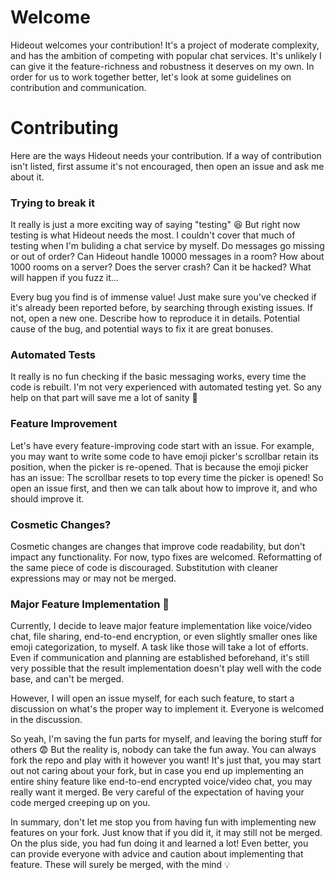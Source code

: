 # Welcome

Hideout welcomes your contribution! It's a project of moderate complexity, and has the ambition of competing with popular chat services. It's unlikely I can give it the feature-richness and robustness it deserves on my own. In order for us to work together better, let's look at some guidelines on contribution and communication.

# Contributing

Here are the ways Hideout needs your contribution. If a way of contribution isn't listed, first assume it's not encouraged, then open an issue and ask me about it.

### Trying to break it

It really is just a more exciting way of saying "testing" 😆 But right now testing is what Hideout needs the most. I couldn't cover that much of testing when I'm buliding a chat service by myself. Do messages go missing or out of order? Can Hideout handle 10000 messages in a room? How about 1000 rooms on a server? Does the server crash? Can it be hacked? What will happen if you fuzz it...

Every bug you find is of immense value! Just make sure you've checked if it's already been reported before, by searching through existing issues. If not, open a new one. Describe how to reproduce it in details. Potential cause of the bug, and potential ways to fix it are great bonuses.

### Automated Tests

It really is no fun checking if the basic messaging works, every time the code is rebuilt. I'm not very experienced with automated testing yet. So any help on that part will save me a lot of sanity 🙏

### Feature Improvement

Let's have every feature-improving code start with an issue. For example, you may want to write some code to have emoji picker's scrollbar retain its position, when the picker is re-opened. That is because the emoji picker has an issue: The scrollbar resets to top every time the picker is opened! So open an issue first, and then we can talk about how to improve it, and who should improve it.

### Cosmetic Changes?

Cosmetic changes are changes that improve code readability, but don't impact any functionality. For now, typo fixes are welcomed. Reformatting of the same piece of code is discouraged. Substitution with cleaner expressions may or may not be merged.

### Major Feature Implementation 🚫

Currently, I decide to leave major feature implementation like voice/video chat, file sharing, end-to-end encryption, or even slightly smaller ones like emoji categorization, to myself. A task like those will take a lot of efforts. Even if communication and planning are established beforehand, it's still very possible that the result implementation doesn't play well with the code base, and can't be merged.

However, I will open an issue myself, for each such feature, to start a discussion on what's the proper way to implement it. Everyone is welcomed in the discussion.

So yeah, I'm saving the fun parts for myself, and leaving the boring stuff for others 😨 But the reality is, nobody can take the fun away. You can always fork the repo and play with it however you want! It's just that, you may start out not caring about your fork, but in case you end up implementing an entire shiny feature like end-to-end encrypted voice/video chat, you may really want it merged. Be very careful of the expectation of having your code merged creeping up on you.

In summary, don't let me stop you from having fun with implementing new features on your fork. Just know that if you did it, it may still not be merged. On the plus side, you had fun doing it and learned a lot! Even better, you can provide everyone with advice and caution about implementing that feature. These will surely be merged, with the mind 💡
